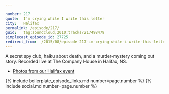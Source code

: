 ```yaml
---

number: 217
quote:  I'm crying while I write this letter
city:   Halifax
permalink: /episode/217/
guid:   tag:soundcloud,2010:tracks/217498479
simplecast_episode_id: 27725
redirect_from:  /2015/08/episode-217-im-crying-while-i-write-this-letter-halifax/
---
```


A secret spy club, haiku about death, and a murder-mystery coming out story. Recorded live at The Company House in Halifax, NS.

* [Photos from our Halifax event](https://goo.gl/I8V505)

{% include boilerplate_episode_links.md number=page.number %}
{% include social.md number=page.number %}